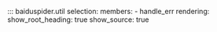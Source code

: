 ::: baiduspider.util
    selection:
      members:
        - handle_err
    rendering:
      show_root_heading: true
      show_source: true